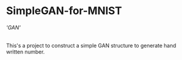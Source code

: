 SimpleGAN-for-MNIST
===
###### 'GAN'
This's a project to construct a simple GAN structure to generate hand written number.

